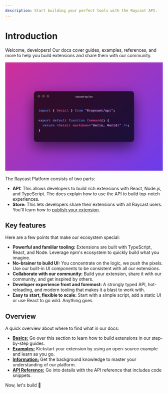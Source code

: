 ```yaml
---
description: Start building your perfect tools with the Raycast API.
---
```


# Introduction

Welcome, developers! Our docs cover guides, examples, references, and more to help you build extensions and share them with our community.

![](.gitbook/assets/introduction-hello-world.png)

The Raycast Platform consists of two parts:

- **API:** This allows developers to build rich extensions with React, Node.js, and TypeScript. The docs explain how to use the API to build top-notch experiences.
- **Store:** This lets developers share their extensions with all Raycast users. You'll learn how to [publish your extension](basics/publish-an-extension.md).

## Key features

Here are a few points that make our ecosystem special:

- **Powerful and familiar tooling:** Extensions are built with TypeScript, React, and Node. Leverage npm's ecosystem to quickly build what you imagine.
- **No-brainer to build UI:** You concentrate on the logic, we push the pixels. Use our built-in UI components to be consistent with all our extensions.
- **Collaborate with our community:** Build your extension, share it with our community, and get inspired by others.
- **Developer experience front and foremost:** A strongly typed API, hot-reloading, and modern tooling that makes it a blast to work with.
- **Easy to start, flexible to scale:** Start with a simple script, add a static UI or use React to go wild. Anything goes.

## Overview

A quick overview about where to find what in our docs:

- [**Basics:**](basics/getting-started.md) Go over this section to learn how to build extensions in our step-by-step guides.
- [**Examples:**](examples/doppler.md) Kickstart your extension by using an open-source example and learn as you go.
- [**Information:**](information/best-practices.md) Get the background knowledge to master your understanding of our platform.
- [**API Reference:**](api-reference/clipboard.md) Go into details with the API reference that includes code snippets.

Now, let's build 💪
